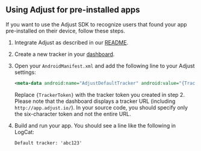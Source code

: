 ## Using Adjust for pre-installed apps

If you want to use the Adjust SDK to recognize users that found your app pre-installed on their device, follow these steps.

1. Integrate Adjust as described in our [README].
2. Create a new tracker in your [dashboard].
3. Open your `AndroidManifest.xml` and add the following line to your Adjust settings:

    ```xml
    <meta-data android:name="AdjustDefaultTracker" android:value="{TrackerToken}" />
    ```

    Replace `{TrackerToken}` with the tracker token you created in step 2. Please note that the dashboard displays a tracker URL (including `http://app.adjust.io/`). In your source code, you should specify only the six-character token and not the entire URL.

4. Build and run your app. You should see a line like the following in LogCat:

    ```
    Default tracker: 'abc123'
    ```


[README]: ../README.md
[dashboard]: http://adjust.com
